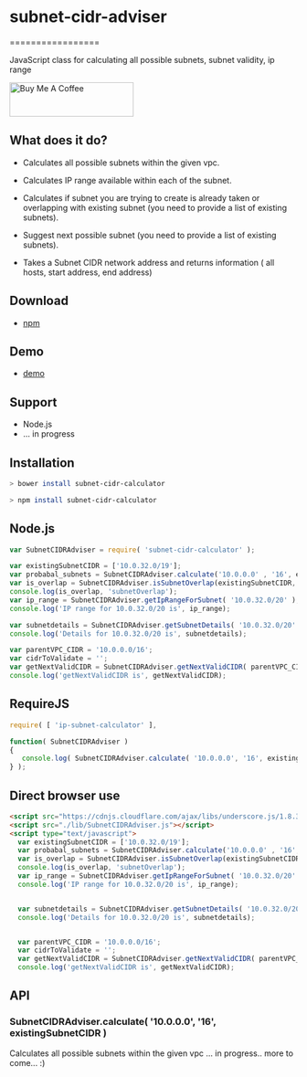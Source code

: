 # subnet-cidr-adviser
=================

JavaScript class for calculating all possible subnets, subnet validity, ip range


<a href="https://www.buymeacoffee.com/pratiktayade" target="_blank"><img src="https://cdn.buymeacoffee.com/buttons/v2/default-yellow.png" alt="Buy Me A Coffee" style="height: 60px !important;width: 217px !important;" ></a>



What does it do?
----------------

* Calculates all possible subnets within the given vpc.

* Calculates IP range available within each of the subnet.

* Calculates if subnet you are trying to create is already taken or overlapping with existing subnet (you need to provide a list of existing subnets).

* Suggest next possible subnet  (you need to provide a list of existing subnets).

* Takes a Subnet CIDR network address and returns information ( all hosts, start address, end address)

Download
-------

* [npm](https://www.npmjs.com/package/subnet-cidr-calculator)

Demo
-------

* [demo](http://pratik-github.github.io/subnet-cidr-adviser/)

Support
-------

* Node.js
* ... in progress

Installation
------------

```sh
> bower install subnet-cidr-calculator

> npm install subnet-cidr-calculator
```


Node.js
-------

```javascript
var SubnetCIDRAdviser = require( 'subnet-cidr-calculator' );

var existingSubnetCIDR = ['10.0.32.0/19'];
var probabal_subnets = SubnetCIDRAdviser.calculate('10.0.0.0' , '16', existingSubnetCIDR);
var is_overlap = SubnetCIDRAdviser.isSubnetOverlap(existingSubnetCIDR, '10.0.32.0/20');
console.log(is_overlap, 'subnetOverlap');
var ip_range = SubnetCIDRAdviser.getIpRangeForSubnet( '10.0.32.0/20' );
console.log('IP range for 10.0.32.0/20 is', ip_range);

var subnetdetails = SubnetCIDRAdviser.getSubnetDetails( '10.0.32.0/20' );
console.log('Details for 10.0.32.0/20 is', subnetdetails);

var parentVPC_CIDR = '10.0.0.0/16';
var cidrToValidate = '';
var getNextValidCIDR = SubnetCIDRAdviser.getNextValidCIDR( parentVPC_CIDR, existingSubnetCIDR, probabal_subnets, cidrToValidate );
console.log('getNextValidCIDR is', getNextValidCIDR);
```


RequireJS
---------

```javascript
require( [ 'ip-subnet-calculator' ],

function( SubnetCIDRAdviser )
{
   console.log( SubnetCIDRAdviser.calculate( '10.0.0.0', '16', existingSubnetCIDR ) ); 
} );
```


Direct browser use
------------------

```html
<script src="https://cdnjs.cloudflare.com/ajax/libs/underscore.js/1.8.3/underscore-min.js"></script>
<script src="./lib/SubnetCIDRAdviser.js"></script>
<script type="text/javascript">
  var existingSubnetCIDR = ['10.0.32.0/19'];
  var probabal_subnets = SubnetCIDRAdviser.calculate('10.0.0.0' , '16', existingSubnetCIDR);
  var is_overlap = SubnetCIDRAdviser.isSubnetOverlap(existingSubnetCIDR, '10.0.32.0/20');
  console.log(is_overlap, 'subnetOverlap');
  var ip_range = SubnetCIDRAdviser.getIpRangeForSubnet( '10.0.32.0/20' );
  console.log('IP range for 10.0.32.0/20 is', ip_range);


  var subnetdetails = SubnetCIDRAdviser.getSubnetDetails( '10.0.32.0/20' );
  console.log('Details for 10.0.32.0/20 is', subnetdetails);


  var parentVPC_CIDR = '10.0.0.0/16';
  var cidrToValidate = '';
  var getNextValidCIDR = SubnetCIDRAdviser.getNextValidCIDR( parentVPC_CIDR, existingSubnetCIDR, probabal_subnets, cidrToValidate );
  console.log('getNextValidCIDR is', getNextValidCIDR);
```


API
---

### SubnetCIDRAdviser.calculate( '10.0.0.0', '16', existingSubnetCIDR ) ###


Calculates all possible subnets within the given vpc
... in progress.. more to come... :)

